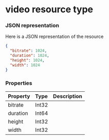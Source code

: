# video resource type



### JSON representation

Here is a JSON representation of the resource

<!-- {
  "blockType": "resource",
  "optionalProperties": [

  ],
  "@odata.type": "microsoft.graph.video"
}-->

```json
{
  "bitrate": 1024,
  "duration": 1024,
  "height": 1024,
  "width": 1024
}

```
### Properties
| Property	   | Type	|Description|
|:---------------|:--------|:----------|
|bitrate|Int32||
|duration|Int64||
|height|Int32||
|width|Int32||

<!-- uuid: 399f3e24-62c5-4987-a3ac-8046eb1913c5
2015-10-21 09:37:37 UTC -->
<!-- {
  "type": "#page.annotation",
  "description": "video resource",
  "keywords": "",
  "section": "documentation",
  "tocPath": ""
}-->